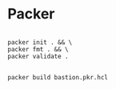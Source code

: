 # Packer

```shell

packer init . && \
packer fmt . && \
packer validate .

```

```shell

packer build bastion.pkr.hcl

```